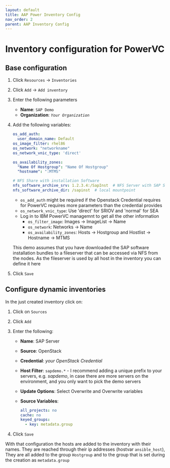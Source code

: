 ```yaml
---
layout: default
title: AAP Power Inventory Config
nav_order: 2
parent: AAP Inventory Config
---
```


# Inventory configuration for PowerVC

## Base configuration
1. Click `Resources` -> `Inventories`
2. Click `Add` -> `Add inventory`
3. Enter the following parameters
   - **Name**: `SAP Demo`
   - **Organization**: _`Your Organization`_
4. Add the following variables:

   ```yaml
   os_add_auth:
     user_domain_name: Default
   os_image_filter: rhel86
   os_network: "networkname"
   os_network_vnic_type: 'direct'

   os_availability_zones:
     "Name Of Hostgroup": "Name Of Hostgroup"
     "hostname": ":MTMS"

   # NFS Share with installation Software
   nfs_software_archive_srv: 1.2.3.4:/SapInst  # NFS Server with SAP Software
   nfs_software_archive_dir: /sapinst  # local mountpoint
   ```

    - `os_add_auth` might be required if the Openstack Credential requires for PowerVC requires more parameters than the credential provides
    - `os_network_vnic_type`: Use 'direct' for SRIOV and 'normal' for SEA
    - Log in to IBM PowerVC managemnt to get all the other information
      - `os_filter_image`: Images -> ImageList -> Name
      - `os_network`:  Networks -> Name
      - `os_availability_zones`: Hosts -> Hostgroup and Hostlist -> Hostname -> MTMS

   This demo assumes that you have downloaded the SAP software installation bundles to a fileserver that can be accessed via NFS from the nodes. 
   As the fileserver is used by all host in the inventory you can define it here
  
 5. Click `Save`

## Configure dynamic inventories

In the just created inventory click on:
1. Click on `Sources`
2. Click `Add`
3. Enter the following:
   - **Name**: SAP Server
   - **Source**: OpenStack
   - **Credential**: _your OpenStack Credential_
   - **Host Filter**: `sapdemo.*` - I recommend adding a unique prefix to your servers, e.g. _sapdemo_, in case there are more servers on the environment, and you only want to pick the demo servers  
   - **Update Options**: Select Overwrite and Overwrite variables
   - **Source Variables**:

      ```yaml
      all_projects: no
      cache: no
      keyed_groups:
        - key: metadata.group
      ```

 4. Click `Save`

 With that configuration the hosts are added to the inventory with their names. They are reached through their ip addresses (hostvar `ansible_host`), They are all added to the group `Hostgroup` and to the group that is set during the creation as `metadata.group`
